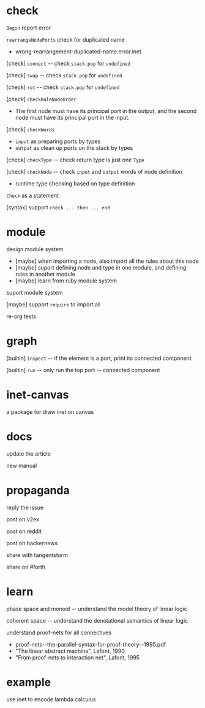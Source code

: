 # check

`Begin` report error

`rearrangeNodePorts` check for duplicated name

- wrong-rearrangement-duplicated-name.error.inet

[check] `connect` -- check `stack.pop` for `undefined`

[check] `swap` -- check `stack.pop` for `undefined`

[check] `rot` -- check `stack.pop` for `undefined`

[check] `checkRuleNodeOrder`

- The first node must have its principal port in the output,
  and the second node must have its principal port in the input.

[check] `checkWords`

- `input` as preparing ports by types
- `output` as clean up ports on the stack by types

[check] `checkType` -- check return type is just one `Type`

[check] `checkNode` -- check `input` and `output` words of node definition

- runtime type checking based on type definition

`Check` as a statement

[syntax] support `check ... then ... end`

# module

design module system

- [maybe] when importing a node, also import all the rules about this node
- [maybe] suport defining node and type in one module, and defining rules in another module
- [maybe] learn from ruby module system

suport module system

[maybe] support `require` to import all

re-org tests

# graph

[builtin] `inspect` -- if the element is a port, print its connected component

[builtin] `run` -- only run the top port -- connected component

# inet-canvas

a package for draw inet on canvas

# docs

update the article

new manual

# propaganda

reply the issue

post on v2ex

post on reddit

post on hackernews

share with tangentstorm

share on #forth

# learn

phase space and monoid -- understand the model theory of linear logic

coherent space -- understand the denotational semantics of linear logic

understand proof-nets for all connectives

- proof-nets--the-parallel-syntax-for-proof-theory--1995.pdf
- "The linear abstract machine", Lafont, 1990.
- "From proof-nets to interaction net", Lafont, 1995

# example

use inet to encode lambda calculus
